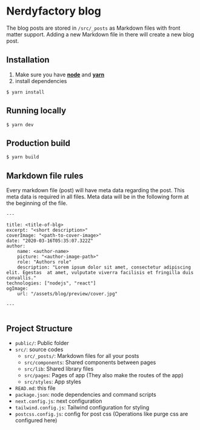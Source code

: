 # Nerdyfactory blog

The blog posts are stored in `/src/_posts` as Markdown files with front matter support. Adding a new Markdown file in there will create a new blog post.

## Installation

1. Make sure you have [**node**](https://nodejs.org/) and [**yarn**](https://yarnpkg.com/)
2. install dependencies

```
$ yarn install
```

## Running locally

```
$ yarn dev
```

## Production build

```
$ yarn build
```

## Markdown file rules

Every markdown file (post) will have meta data regarding the post. This meta data is required in all files.
Meta data will be in the following form at the beginning of the file.

```
---

title: <title-of-blg>
excerpt: "<short description>"
coverImage: "<path-to-cover-image>"
date: "2020-03-16T05:35:07.322Z"
author:
    name: <author-name>
    picture: "<author-image-path>"
    role: "Authors role"
    description: "Lorem ipsum dolor sit amet, consectetur adipiscing elit. Egestas  at amet, vulputate viverra facilisis et fringilla duis convallis."
technologies: ["nodejs", "react"]
ogImage:
    url: "/assets/blog/preview/cover.jpg"

---


```

## Project Structure

- `public/`: Public folder
- `src/`: source codes
  - `src/_posts/`: Markdown files for all your posts
  - `src/components`: Shared components between pages
  - `src/lib`: Shared library files
  - `src/pages`: Pages of app (They also make the routes of the app)
  - `src/styles`: App styles
- `READ.md`: this file
- `package.json`: node dependencies and command scripts
- `next.config.js`: next configuration
- `tailwind.config.js`: Tailwind configuration for styling
- `postcss.config.js`: config for post css (Operations like purge css are configured here)

